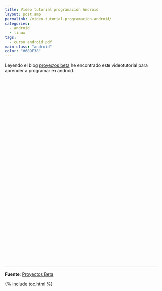 ```yaml
---
title: Vídeo tutorial programación Android
layout: post.amp
permalink: /video-tutorial-programacion-android/
categories:
  - android
  - linux
tags:
  - curso android pdf
main-class: "android"
color: "#689F38"
---
```

<amp-img on="tap:lightbox1" role="button" tabindex="0" layout="responsive" border="0" src="/assets/img/2013/07/iconoAndroid.png" style="clear:left; float:left;margin-right:1em; margin-bottom:1em" width="128px" height="128px" />  
Leyendo el blog <a target="_blank" href="http://proyectosbeta.blogspot.com/">proyectos beta</a> he encontrado este videotutorial para aprender a programar en android.


<!--ad-->
<center>
<br /> <br /> <br /> <br />
</center>
<center>
<br /> <br /> <br /> <br />
</center>
<center>
<br /> <br /> <br /> <br />
</center>
<center>
<br /> <br /> <br /> <br />
</center>
<center>
<br /> <br /> <br /> <br />
</center>
<center>
<br /> <br /> <br /> <br />
</center>
<center>
<br /> <br /> <br /> <br />
</center>
<center>
<br /> <br /> <br /> <br />
</center>
<center>
<br /> <br /> <br /> <br />
</center>

* * *

**Fuente**: <a target="_blank" href="http://proyectosbeta.blogspot.com/2011/03/curso-de-programacion-de-android-en.html">Proyectos Beta</a> 



{% include toc.html %}

